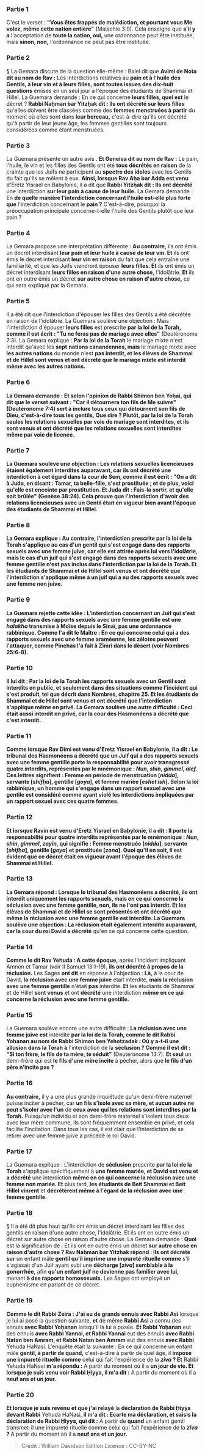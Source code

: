 
### Partie 1
C'est le verset : <b>"Vous êtes frappés de malédiction, et pourtant vous Me volez, même cette nation entière"</b> (Malachie 3:9). Cela enseigne que <b>s'il y a</b> l'acceptation de <b>toute la nation, oui,</b> une ordonnance peut être instituée, mais <b>sinon, non,</b> l'ordonnance ne peut pas être instituée.

### Partie 2
§ La Gemara discute de la question elle-même : Balei dit</b> que <b>Avimi de Nota dit au nom de Rav :</b> Les interdictions relatives au <b>pain et à l'huile des Gentils, à leur vin et à leurs filles, sont toutes issues des dix-huit questions</b> émises en un seul jour à l'époque des étudiants de Shammai et Hillel. La Guemara demande : En ce qui concerne <b>leurs filles, quel est</b> le décret ? <b>Rabbi Naḥman bar Yitzḥak dit : Ils ont décrété sur leurs filles</b> qu'elles doivent être classées comme des <b>femmes menstruées à partir</b> du moment où elles sont dans <b>leur berceau,</b> c'est-à-dire qu'ils ont décrété qu'à partir de leur jeune âge, les femmes gentilles sont toujours considérées comme étant menstruées.

### Partie 3
La Guemara présente un autre avis . <b>Et Geneiva dit au nom de Rav :</b> Le pain, l'huile, le vin et les filles des Gentils ont été <b>tous décrétés en raison</b> de la crainte que les Juifs ne participent au <b>spectre des idoles</b> avec les Gentils du fait qu'ils se mêlent à eux. <b>Ainsi, lorsque Rav Aḥa bar Adda est venu</b> d'Eretz Yisrael en Babylonie, il a dit que <b>Rabbi Yitzḥak dit : Ils ont décrété</b> une interdiction <b>sur leur pain à cause de leur huile.</b> La Gemara demande : En <b>de quelle manière <b>l'interdiction</b> concernant l'huile est-elle plus forte que</b> l'interdiction concernant le <b>pain ?</b> C'est-à-dire, pourquoi la préoccupation principale concerne-t-elle l'huile des Gentils plutôt que leur pain ?

### Partie 4
La Gemara propose une interprétation différente : <b>Au contraire,</b> ils ont émis un décret interdisant <b>leur pain et leur huile à cause de leur vin. Et</b> ils ont émis le décret interdisant <b>leur vin en raison</b> du fait que cela entraîne une familiarité, et que les Juifs viendront épouser <b>leurs filles. Et</b> ils ont émis un décret interdisant <b>leurs filles en raison d'une autre chose,</b> l'idolâtrie. <b>Et</b> ils ont en outre émis un décret <b>sur autre chose en raison d'autre chose,</b> ce qui sera expliqué par la Gemara.

### Partie 5
Il a été dit que l'interdiction d'épouser les filles des Gentils a été décrétée en raison de l'idolâtrie. La Guemara soulève une objection : Mais l'interdiction d'épouser <b>leurs filles</b> est prescrite <b>par la loi de la Torah, comme il est écrit : "Tu ne feras pas de mariage avec elles"</b> (Deutéronome 7:3). La Gemara explique : <b>Par la loi de la Torah</b> le mariage mixte n'est interdit qu'avec les <b>sept</b> <b>nations cananéennes, mais</b> le mariage mixte avec <b>les autres nations</b> du monde n'est <b>pas interdit, <b>et</b> les élèves de Shammai et de Hillel <b>sont venus et ont décrété</b> que le mariage mixte est interdit <b>même</b> avec <b>les autres nations.</b>

### Partie 6
La Gemara demande : <b>Et selon</b> l'opinion de <b>Rabbi Shimon ben Yoḥai, qui dit</b> que le verset suivant : <b>"Car il détournera ton fils de Me suivre"</b> (Deutéronome 7:4) sert <b>à inclure tous ceux qui détournent</b> son fils de Dieu, c'est-à-dire tous les gentils, <b>Que dire ? Plutôt, par la loi de la Torah</b> seules les <b>relations sexuelles par voie de mariage</b> sont interdites, <b>et ils sont venus</b> et ont <b>décrété</b> que les relations sexuelles sont interdites <b>même par voie de licence.</b>

### Partie 7
La Guemara soulève une objection : <b>Les relations sexuelles licencieuses</b> étaient <b>également</b> interdites auparavant, car <b>ils ont décrété</b> une interdiction à cet égard <b>dans la cour de Sem, comme il est écrit :</b> "On a dit à Juda, en disant : Tamar, ta belle-fille, s'est prostituée ; et de plus, voici qu'elle est enceinte par prostitution. <b>Et Juda dit : Fais-la sortir, et qu'elle soit brûlée"</b> (Genèse 38:24). Cela prouve que l'interdiction d'avoir des relations licencieuses avec un Gentil était en vigueur bien avant l'époque des étudiants de Shammai et Hillel.

### Partie 8
La Gemara explique : <b>Au contraire,</b> l'interdiction prescrite <b>par la loi de la Torah</b> s'applique au cas d'un <b>gentil qui s'est engagé dans des rapports sexuels avec une femme juive, car elle est attirée après lui</b> vers l'idolâtrie, <b>mais</b> le cas d'un <b>juif qui s'est engagé dans des rapports sexuels avec une femme gentille</b> n'est <b>pas</b> inclus dans l'interdiction par la loi de la Torah. <b>Et</b> les étudiants de Shammai et de Hillel <b>sont venus</b> et ont <b>décrété</b> que l'interdiction s'applique <b>même</b> à <b>un juif qui a eu des rapports sexuels avec une femme non juive.</b>

### Partie 9
La Guemara rejette cette idée : L'interdiction concernant <b>un Juif qui s'est engagé dans des rapports sexuels avec une femme gentille est une <i>halakha</i></b> transmise <b>à Moïse depuis le Sinaï,</b> pas une ordonnance rabbinique. <b>Comme l'a dit le Maître :</b> En ce qui concerne <b>celui qui a des rapports sexuels avec une femme araméenne, les zélotes peuvent l'attaquer,</b> comme Pinehas l'a fait à Zimri dans le désert (voir Nombres 25:6-8).

### Partie 10
<b>Il lui dit : Par la loi de la Torah</b> les rapports sexuels avec un Gentil sont interdits <b>en public, et</b> seulement dans des situations <b>comme l'incident qui s'est produit,</b> tel que décrit dans Nombres, chapitre 25. <b>Et</b> les étudiants de Shammai et de Hillel <b>sont venus</b> et ont <b>décrété</b> que l'interdiction s'applique <b>même en privé.</b> La Gemara soulève une autre difficulté : Ceci était <b>aussi</b> interdit <b>en privé,</b> car <b>la cour des Hasmonéens a décrété</b> que c'est interdit.

### Partie 11
<b>Comme lorsque Rav Dimi est venu</b> d'Eretz Yisrael en Babylonie, il <b>a dit : Le tribunal des Hasmonéens a décrété</b> que <b>un Juif qui a des rapports sexuels avec une femme gentille porte</b> la responsabilité <b>pour</b> avoir transgressé quatre interdits, représentés par le mnémonique : <b><i>Nun</i>, <i>shin</i>, <i>gimmel</i>, <i>alef</i>.</b> Ces lettres signifient : Femme en période de menstruation [<i>nidda</i>], servante [<i>shifḥa</i>], gentille [<i>goya</i>], et femme mariée [<i>eshet ish</i>]. Selon la loi rabbinique, un homme qui s'engage dans un rapport sexuel avec une gentile est considéré comme ayant violé les interdictions impliquées par un rapport sexuel avec ces quatre femmes.

### Partie 12
Et <b>lorsque Ravin est venu</b> d'Eretz Yisrael en Babylonie, il <b>a dit :</b> Il porte la responsabilité <b>pour</b> quatre interdits représentés par le mnémonique : <b><i>Nun</i>, <i>shin</i>, <i>gimmel</i>, <i>zayin</i>,</b> qui signifie : Femme menstruée [<i>nidda</i>], servante [<i>shifḥa</i>], gentille [<i>goya</i>] et prostituée [<i>zona</i>]. Quoi qu'il en soit, il est évident que ce décret était en vigueur avant l'époque des élèves de Shammai et Hillel.

### Partie 13
La Gemara répond : <b>Lorsque le tribunal des Hasmonéens a décrété,</b> ils ont interdit uniquement les <b>rapports sexuels, mais</b> en ce qui concerne la <b>séclusion</b> avec une femme gentille, <b>non,</b> ils ne l'ont pas interdit. <b>Et</b> les élèves de Shammai et de Hillel <b>se sont présentés</b> et ont <b>décrété</b> que <b>même la réclusion</b> avec une femme gentille est interdite. La Guemara soulève une objection : <b>La réclusion</b> était <b>également</b> interdite auparavant, car <b>la cour du</b> roi <b>David</b> a décrété</b> qu'en ce qui concerne cette question.

### Partie 14
<b>Comme le dit Rav Yehuda : A cette époque,</b> après l'incident impliquant Amnon et Tamar (voir II Samuel 13:1-19), <b>ils ont décrété à propos de la réclusion.</b> Les Sages <b>ont dit</b> en réponse à l'objection : <b>Là,</b> à la cour de David, <b>la réclusion avec une femme juive</b> était interdite, <b>mais la réclusion avec une femme gentille</b> n'était <b>pas</b> interdite. <b>Et</b> les étudiants de Shammaï et de Hillel <b>sont venus</b> et ont <b>décrété</b> une interdiction <b>même en ce qui concerne la réclusion avec une femme gentille.</b>

### Partie 15
La Guemara soulève encore une autre difficulté : <b>La réclusion avec une femme juive est</b> interdite <b>par la loi de la Torah, comme le dit Rabbi Yoḥanan au nom de Rabbi Shimon ben Yehotzadak : Où y a-t-il une allusion dans la Torah à</b> l'interdiction de la <b>séclusion ? Comme il est dit : "Si ton frère, le fils de ta mère, te séduit"</b> (Deutéronome 13:7). <b>Et seul</b> un demi-frère qui est <b>le fils d'une mère incite</b> à pécher, alors que <b>le fils d'un père n'incite pas ?</b>

### Partie 16
<b>Au contraire,</b> il y a une plus grande inquiétude qu'un demi-frère maternel puisse inciter à pécher, car <b>un fils s'isole avec sa mère, et aucun autre ne peut s'isoler avec l'un</b> de <b>ceux avec qui les relations sont interdites par la Torah.</b> Puisqu'un individu et son demi-frère maternel s'isolent tous deux avec leur mère commune, ils sont fréquemment ensemble en privé, et cela facilite l'incitation. Dans tous les cas, il est clair que l'interdiction de se retirer avec une femme juive a précédé le roi David.

### Partie 17
La Guemara explique : L'interdiction de <b>séclusion</b> prescrite <b>par la loi de la Torah</b> s'applique spécifiquement à <b>une femme mariée, et David est venu et a décrété</b> une interdiction <b>même en ce qui concerne la réclusion avec une femme non mariée. Et</b> plus tard, <b>les étudiants de Beit Shammai et Beit Hillel vinrent</b> et <b>décrétèrent même à l'égard de la réclusion avec une femme gentille.</b>

### Partie 18
§ Il a été dit plus haut qu'ils ont émis un décret interdisant les filles des gentils en raison d'une autre chose, l'idolâtrie. Et ils ont en outre émis un décret sur autre chose en raison d'autre chose. La Gemara demande : <b>Quoi</b> est la signification de : Et ils ont en outre émis un décret <b>sur autre chose en raison d'autre chose ? Rav Naḥman bar Yitzḥak répond : Ils ont décrété sur</b> un enfant mâle <b>gentil qu'il imprime une impureté rituelle comme</b> s'il s'agissait d'un Juif ayant subi une <b>décharge [<i>ziva</i>] semblable à la gonorrhée,</b> afin <b>qu'un enfant juif ne devienne pas familier avec lui,</b> menant <b>à des rapports homosexuels.</b> Les Sages ont employé un euphémisme en parlant de ce décret.

### Partie 19
<b>Comme le dit Rabbi Zeira : J'ai eu de grands ennuis avec Rabbi Asi</b> lorsque je lui ai posé la question suivante, <b>et</b> de même <b>Rabbi Asi</b> a connu des ennuis <b>avec Rabbi Yoḥanan</b> lorsqu'il la lui a posée. <b>Et Rabbi Yoḥanan</b> eut des ennuis <b>avec Rabbi Yannai, et Rabbi Yannai</b> eut des ennuis <b>avec Rabbi Natan ben Amram, et Rabbi Natan ben Amram</b> eut des ennuis <b>avec Rabbi</b> Yehuda HaNasi. L'enquête était la suivante : En ce qui concerne un enfant mâle <b>gentil, à partir de quand,</b> c'est-à-dire à partir de quel âge, il <b>impose une impureté rituelle comme</b> celui qui fait l'expérience de la <b><i>ziva</i> ? Et</b> Rabbi Yehuda HaNasi <b>m'a répondu :</b> A partir du moment où il a <b>un jour de vie. Et lorsque je suis venu voir Rabbi Ḥiyya, il m'a dit :</b> A partir du moment où il a <b>neuf ans et un jour.</b>

### Partie 20
<b>Et lorsque je suis revenu</b> <b>et que j'ai relayé</b> la <b>déclaration de Rabbi Ḥiyya devant Rabbi</b> Yehuda HaNasi, <b>il m'a dit : Ecarte ma déclaration, et saisis la déclaration de Rabbi Ḥiyya, qui dit :</b> A partir de <b>quand</b> un enfant gentil transmet-il une impureté rituelle comme</b> celui qui fait l'expérience de la <b><i>ziva</i> ? </b> A partir du moment où il a <b>neuf ans et un jour.</b>

>Crédit : William Davidson Edition
>Licence : CC-BY-NC